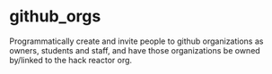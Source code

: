 # github_orgs
Programmatically create and invite people to github organizations as owners, students and staff, and have those organizations be owned by/linked to the hack reactor org.
